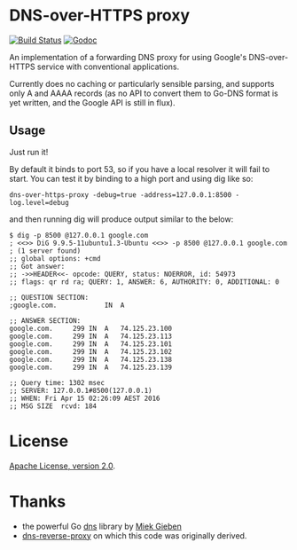 # DNS-over-HTTPS proxy

[![Build Status](https://api.travis-ci.org/wrouesnel/dns-over-https-proxy.png?branch=master)](https://travis-ci.org/StalkR/dns-reverse-proxy) [![Godoc](https://godoc.org/github.com/wrouesnel/dns-over-https-proxy?status.png)](https://godoc.org/github.com/wrouesnel/dns-over-https-proxy)

An implementation of a forwarding DNS proxy for using Google's DNS-over-HTTPS
service with conventional applications.

Currently does no caching or particularly sensible parsing, and supports only
A and AAAA records (as no API to convert them to Go-DNS format is yet written,
and the Google API is still in flux).

## Usage
Just run it!

By default it binds to port 53, so if you have a local resolver it will fail to
start. You can test it by binding to a high port and using dig like so:

```
dns-over-https-proxy -debug=true -address=127.0.0.1:8500 -log.level=debug
```

and then running dig will produce output similar to the below:
```
$ dig -p 8500 @127.0.0.1 google.com
; <<>> DiG 9.9.5-11ubuntu1.3-Ubuntu <<>> -p 8500 @127.0.0.1 google.com
; (1 server found)
;; global options: +cmd
;; Got answer:
;; ->>HEADER<<- opcode: QUERY, status: NOERROR, id: 54973
;; flags: qr rd ra; QUERY: 1, ANSWER: 6, AUTHORITY: 0, ADDITIONAL: 0

;; QUESTION SECTION:
;google.com.			IN	A

;; ANSWER SECTION:
google.com.		299	IN	A	74.125.23.100
google.com.		299	IN	A	74.125.23.113
google.com.		299	IN	A	74.125.23.101
google.com.		299	IN	A	74.125.23.102
google.com.		299	IN	A	74.125.23.138
google.com.		299	IN	A	74.125.23.139

;; Query time: 1302 msec
;; SERVER: 127.0.0.1#8500(127.0.0.1)
;; WHEN: Fri Apr 15 02:26:09 AEST 2016
;; MSG SIZE  rcvd: 184

```

# License #

[Apache License, version 2.0](http://www.apache.org/licenses/LICENSE-2.0).

# Thanks #

- the powerful Go [dns](https://github.com/miekg/dns) library by [Miek Gieben](https://github.com/miekg)
- [dns-reverse-proxy](https://github.com/StalkR/dns-reverse-proxy) on which this code was originally derived.

